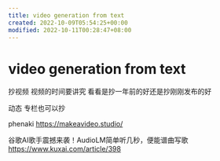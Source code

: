 ```yaml
---
title: video generation from text
created: 2022-10-09T05:54:25+00:00
modified: 2022-10-11T00:28:47+08:00
---
```


# video generation from text

抄视频 视频的时间要讲究 看看是抄一年前的好还是抄刚刚发布的好

动态 专栏也可以抄

phenaki
https://makeavideo.studio/

谷歌AI歌手震撼来袭！AudioLM简单听几秒，便能谱曲写歌 https://www.kuxai.com/article/398
